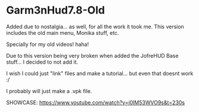 # Garm3nHud7.8-Old

Added due to nostalgia... as well, for all the work it took me.
This version includes the old main menu, Monika stuff, etc.

Specially for my old videos! haha!

Due to this version being very broken when added the JofreHUD Base stuff... I decided to not add it.

I wish I could just "link" files and make a tutorial... but even that doesnt work :/

I probably will just make a .vpk file.

SHOWCASE:
https://www.youtube.com/watch?v=i0IM53WVO9s&t=230s

